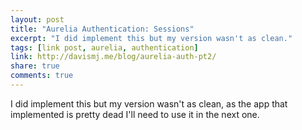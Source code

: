 ```yaml
---
layout: post
title: "Aurelia Authentication: Sessions"
excerpt: "I did implement this but my version wasn't as clean."
tags: [link post, aurelia, authentication]
link: http://davismj.me/blog/aurelia-auth-pt2/
share: true
comments: true
---
```


I did implement this but my version wasn't as clean, as the app that implemented is pretty dead I'll need to use it in the next one.